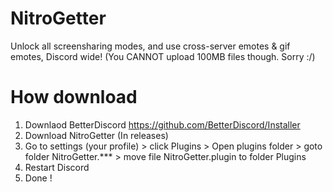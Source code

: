 # NitroGetter
Unlock all screensharing modes, and use cross-server emotes &amp; gif emotes, Discord wide! (You CANNOT upload 100MB files though. Sorry :/)

# How download 
1. Downlaod BetterDiscord 
https://github.com/BetterDiscord/Installer
3. Download NitroGetter (In releases)
2. Go to settings (your profile) > click Plugins > Open plugins folder > goto folder NitroGetter.*** > move file NitroGetter.plugin to folder Plugins
3. Restart Discord
4. Done !
